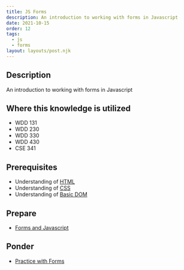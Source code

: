 ```yaml
---
title: JS Forms
description: An introduction to working with forms in Javascript
date: 2021-10-15
order: 12
tags:
  - js
  - forms
layout: layouts/post.njk
---
```


## Description

An introduction to working with forms in Javascript

## Where this knowledge is utilized

- WDD 131
- WDD 230
- WDD 330
- WDD 430
- CSE 341

## Prerequisites

- Understanding of [HTML](../../html/html-intro/)
- Understanding of [CSS](../../css/css-intro/)
- Understanding of [Basic DOM](../../js/dom-basics/)

## Prepare

- [Forms and Javascript](prepare1/)

## Ponder

- [Practice with Forms](ponder1/)
